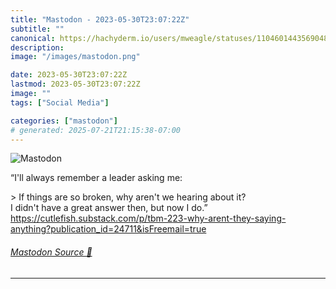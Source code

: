 ```yaml
---
title: "Mastodon - 2023-05-30T23:07:22Z"
subtitle: ""
canonical: https://hachyderm.io/users/mweagle/statuses/110460144356904852
description:
image: "/images/mastodon.png"

date: 2023-05-30T23:07:22Z
lastmod: 2023-05-30T23:07:22Z
image: ""
tags: ["Social Media"]

categories: ["mastodon"]
# generated: 2025-07-21T21:15:38-07:00
---
```

![Mastodon](/images/mastodon.png)

<p>“I&#39;ll always remember a leader asking me:</p><p>&gt; If things are so broken, why aren&#39;t we hearing about it?<br />I didn&#39;t have a great answer then, but now I do.”<br /><a href="https://cutlefish.substack.com/p/tbm-223-why-arent-they-saying-anything?publication_id=24711&amp;isFreemail=true" target="_blank" rel="nofollow noopener noreferrer" translate="no"><span class="invisible">https://</span><span class="ellipsis">cutlefish.substack.com/p/tbm-2</span><span class="invisible">23-why-arent-they-saying-anything?publication_id=24711&amp;isFreemail=true</span></a></p>


###### [Mastodon Source 🐘](https://hachyderm.io/@mweagle/110460144356904852)

___
